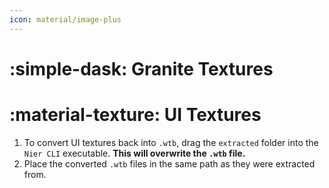 ```yaml
---
icon: material/image-plus
---
```


# :simple-dask: Granite Textures



# :material-texture: UI Textures

1. To convert UI textures back into `.wtb`, drag the `extracted` folder into the `Nier CLI` executable. **This will overwrite the `.wtb` file.**
2. Place the converted `.wtb` files in the same path as they were extracted from.